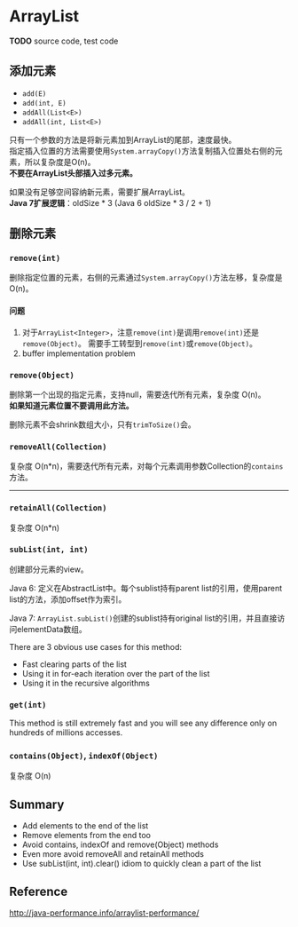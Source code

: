 # ArrayList

**TODO** source code, test code

## 添加元素

* `add(E)`
* `add(int, E)`
* `addAll(List<E>)`
* `addAll(int, List<E>)`

只有一个参数的方法是将新元素加到ArrayList的尾部，速度最快。<br />
指定插入位置的方法需要使用`System.arrayCopy()`方法复制插入位置处右侧的元素，所以复杂度是O(n)。<br />
**不要在ArrayList头部插入过多元素。** <br />

如果没有足够空间容纳新元素，需要扩展ArrayList。<br />
**Java 7扩展逻辑**：oldSize * 3 (Java 6 oldSize * 3 / 2 + 1)

## 删除元素

### `remove(int)`

删除指定位置的元素，右侧的元素通过`System.arrayCopy()`方法左移，复杂度是O(n)。<br />

#### 问题

1. 对于`ArrayList<Integer>`，注意`remove(int)`是调用`remove(int)`还是`remove(Object)`。
需要手工转型到`remove(int)`或`remove(Object)`。
2. buffer implementation problem

### `remove(Object)`

删除第一个出现的指定元素，支持null，需要迭代所有元素，复杂度 O(n)。<br />
**如果知道元素位置不要调用此方法。** <br />

删除元素不会shrink数组大小，只有`trimToSize()`会。

### `removeAll(Collection)`

复杂度 O(n*n)，需要迭代所有元素，对每个元素调用参数Collection的`contains`方法。
****

### `retainAll(Collection)`

复杂度 O(n*n)

### `subList(int, int)`

创建部分元素的view。

Java 6: 定义在AbstractList中。每个sublist持有parent list的引用，使用parent list的方法，添加offset作为索引。<br />

Java 7: `ArrayList.subList()`创建的sublist持有original list的引用，并且直接访问elementData数组。 <br />

There are 3 obvious use cases for this method:

* Fast clearing parts of the list
* Using it in for-each iteration over the part of the list
* Using it in the recursive algorithms

### `get(int)`

This method is still extremely fast and you will see any difference only on hundreds of millions accesses.

### `contains(Object)`, `indexOf(Object)`

复杂度 O(n)

## Summary

* Add elements to the end of the list
* Remove elements from the end too
* Avoid contains, indexOf and remove(Object) methods
* Even more avoid removeAll and retainAll methods
* Use subList(int, int).clear() idiom to quickly clean a part of the list

## Reference

http://java-performance.info/arraylist-performance/


